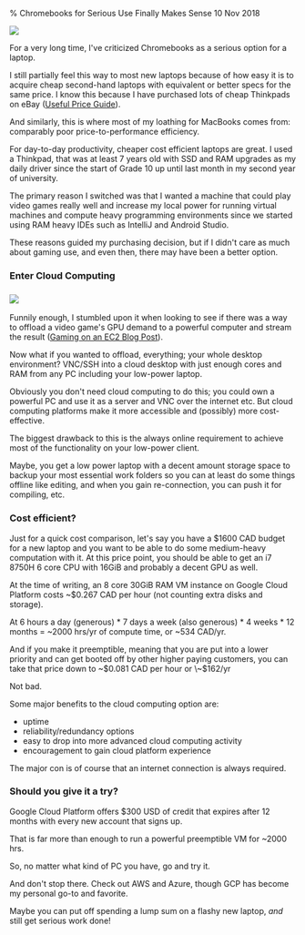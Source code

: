 % Chromebooks for Serious Use Finally Makes Sense
10 Nov 2018

![](./images/chromebook.jpg)

For a very long time, I've criticized Chromebooks as a serious option for a laptop.

I still partially feel this way to most new laptops because of how easy it is to acquire cheap second-hand laptops with equivalent or better specs for the same price. I know this because I have purchased lots of cheap Thinkpads on eBay ([Useful Price Guide](https://www.truefla.me/free-stuff/used-thinkpad-buyers-guide)).

And similarly, this is where most of my loathing for MacBooks comes from: comparably poor price-to-performance efficiency.

For day-to-day productivity, cheaper cost efficient laptops are great. I used a  Thinkpad, that was at least 7 years old with SSD and RAM upgrades as my daily driver since the start of Grade 10 up until last month in my second year of university.

The primary reason I switched was that I wanted a machine that could play video games really well and increase my local power for running virtual machines and compute heavy programming environments since we started using RAM heavy IDEs such as IntelliJ and Android Studio.

These reasons guided my purchasing decision, but if I didn't care as much about gaming use, and even then, there may have been a better option.

### Enter Cloud Computing

### ![](./images/gcp.png)

Funnily enough, I stumbled upon it when looking to see if there was a way to offload a video game's GPU demand to a powerful computer and stream the result ([Gaming on an EC2 Blog Post](https://nexus.vert.gg/gaming-on-amazon-s-ec2-83b178f47a34)).

Now what if you wanted to offload, everything; your whole desktop environment? VNC/SSH into a cloud desktop with just enough cores and RAM from any PC including your low-power laptop.

Obviously you don't need cloud computing to do this; you could own a powerful PC and use it as a server and VNC over the internet etc. But cloud computing platforms make it more accessible and (possibly) more cost-effective.

The biggest drawback to this is the always online requirement to achieve most of the functionality on your low-power client.

Maybe, you get a low power laptop with a decent amount storage space to backup your most essential work folders so you can at least do some things offline like editing, and when you gain re-connection, you can push it for compiling, etc.

### Cost efficient?

Just for a quick cost comparison, let's say you have a $1600 CAD budget for a new laptop and you want to be able to do some medium-heavy computation with it. At this price point, you should be able to get an i7 8750H 6 core CPU with 16GiB and probably a decent GPU as well.

At the time of writing, an 8 core 30GiB RAM VM instance on Google Cloud Platform costs \~$0.267 CAD per hour (not counting extra disks and storage).

At 6 hours a day (generous) * 7 days a week (also generous) * 4 weeks * 12 months = \~2000 hrs/yr of compute time, or \~534 CAD/yr.

And if you make it preemptible, meaning that you are put into a lower priority and can get booted off by other higher paying customers, you can take that price down to \~$0.081 CAD per hour or \~$162/yr

Not bad.

Some major benefits to the cloud computing option are:

* uptime
* reliability/redundancy options
* easy to drop into more advanced cloud computing activity
* encouragement to gain cloud platform experience

The major con is of course that an internet connection is always required.

### Should you give it a try?

Google Cloud Platform offers $300 USD of credit that expires after 12 months with every new account that signs up.

That is far more than enough to run a powerful preemptible VM for ~2000 hrs.

So, no matter what kind of PC you have, go and try it.

And don't stop there. Check out AWS and Azure, though GCP has become my personal go-to and favorite.

Maybe you can put off spending a lump sum on a flashy new laptop, _and_ still get serious work done!
